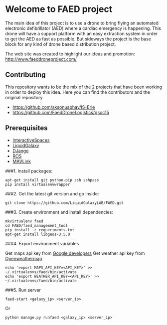 Welcome to FAED project
=======================

The main idea of this project is to use a drone to bring flying an automated electronic defibrillator (AED) where a cardiac emergency is happening. This drone will have a support platform with an easy extraction system in order to get the AED as fast as possible. But sideways the project is the base block for any kind of drone based distribution project.

The web site was created to highlight our ideas and promotion: http://www.faeddroneproject.com/


Contributing
------------
This repository wants to be the mix of the 2 projects that have been working in order to deploy this idea. Here you can find the contributors and the original repository

- https://github.com/aksonuabhay/IS-Erle
- https://github.com/FaedDroneLogistics/gsoc15

Prerequisites
-------------

- [InteractiveSpaces](http://www.interactive-spaces.org)
- [LiquidGalaxy](https://code.google.com/p/liquid-galaxy/)
- [DJango](https://www.djangoproject.com)
- [ROS](http://www.ros.org/)
- [MAVLink](http://qgroundcontrol.org/mavlink/start)


###1. Install packages:
```
apt-get install git python-pip ssh sshpass
pip install virtualenvwrapper
```

###2. Get the latest git version and go inside:
```
git clone https://github.com/LiquidGalaxyLAB/FAED.git
```

###3. Create environment and install dependencies:
```
mkvirtualenv faed
cd FAED/faed_management_tool
pip install -r requeriments.txt
apt-get install libgeos-3.5.0
```

###4. Export environment variables

Get maps api key from [Google developers](https://developers.google.com/)
Get weather api key from [Openweathermap](http://openweathermap.org/)

```
echo 'export MAPS_API_KEY=<API_KEY>' >> ~/.virtualenvs/faed/bin/activate
echo 'export WEATHER_API_KEY=<API_KEY>' >> ~/.virtualenvs/faed/bin/activate
```

###5. Run server
```
faed-start <galaxy_ip> <server_ip>
```

Or

```
python manage.py runfaed <galaxy_ip> <server_ip>
```

